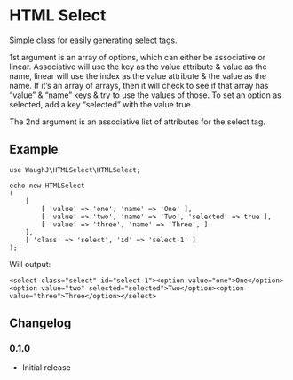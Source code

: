 HTML Select
=========================

Simple class for easily generating select tags.

1st argument is an array of options, which can either be associative or linear. Associative will use the key as the value attribute & value as the name, linear will use the index as the value attribute & the value as the name. If it’s an array of arrays, then it will check to see if that array has “value” & “name” keys & try to use the values of those. To set an option as selected, add a key “selected” with the value true.

The 2nd argument is an associative list of attributes for the select tag.

## Example

    use WaughJ\HTMLSelect\HTMLSelect;

    echo new HTMLSelect
    (
        [
            [ 'value' => 'one', 'name' => 'One' ],
            [ 'value' => 'two', 'name' => 'Two', 'selected' => true ],
            [ 'value' => 'three', 'name' => 'Three', ]
        ],
        [ 'class' => 'select', 'id' => 'select-1' ]
    );

Will output:

    <select class="select" id="select-1"><option value="one">One</option><option value="two" selected="selected">Two</option><option value="three">Three</option></select>

## Changelog

### 0.1.0
* Initial release